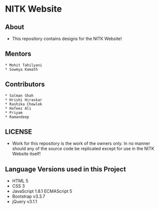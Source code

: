 # NITK Website

## About
- This repository contains designs for the NITK Website!

## Mentors
	* Mohit Tahilyani
	* Sowmya Kamath

## Contributors
	* Salman Shah
	* Hrishi Hiraskar
	* Rashika Chowlek
	* Hafeez Ali
	* Priyam
	* Ramandeep



## LICENSE
* Work for this repository is the work of the owners only. In no manner should any of the source code be replicated except for use in the NITK Website itself!

## Language Versions used in this Project
- HTML 5
- CSS 3
- JavaScript 1.8.1 ECMAScript 5
- Bootstrap v3.3.7
- jQuery v3.1.1


